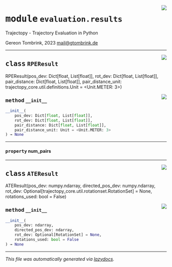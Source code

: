 <!-- markdownlint-disable -->

<a href="../trajectopy_core/evaluation/results.py#L0"><img align="right" style="float:right;" src="https://img.shields.io/badge/-source-cccccc?style=flat-square"></a>

# <kbd>module</kbd> `evaluation.results`
Trajectopy - Trajectory Evaluation in Python 

Gereon Tombrink, 2023 mail@gtombrink.de 



---

<a href="../trajectopy_core/evaluation/results.py#L17"><img align="right" style="float:right;" src="https://img.shields.io/badge/-source-cccccc?style=flat-square"></a>

## <kbd>class</kbd> `RPEResult`
RPEResult(pos_dev: Dict[float, List[float]], rot_dev: Dict[float, List[float]], pair_distance: Dict[float, List[float]], pair_distance_unit: trajectopy_core.util.definitions.Unit = <Unit.METER: 3>) 

<a href="../<string>"><img align="right" style="float:right;" src="https://img.shields.io/badge/-source-cccccc?style=flat-square"></a>

### <kbd>method</kbd> `__init__`

```python
__init__(
    pos_dev: Dict[float, List[float]],
    rot_dev: Dict[float, List[float]],
    pair_distance: Dict[float, List[float]],
    pair_distance_unit: Unit = <Unit.METER: 3>
) → None
```






---

#### <kbd>property</kbd> num_pairs








---

<a href="../trajectopy_core/evaluation/results.py#L29"><img align="right" style="float:right;" src="https://img.shields.io/badge/-source-cccccc?style=flat-square"></a>

## <kbd>class</kbd> `ATEResult`
ATEResult(pos_dev: numpy.ndarray, directed_pos_dev: numpy.ndarray, rot_dev: Optional[trajectopy_core.util.rotationset.RotationSet] = None, rotations_used: bool = False) 

<a href="../<string>"><img align="right" style="float:right;" src="https://img.shields.io/badge/-source-cccccc?style=flat-square"></a>

### <kbd>method</kbd> `__init__`

```python
__init__(
    pos_dev: ndarray,
    directed_pos_dev: ndarray,
    rot_dev: Optional[RotationSet] = None,
    rotations_used: bool = False
) → None
```











---

_This file was automatically generated via [lazydocs](https://github.com/ml-tooling/lazydocs)._
